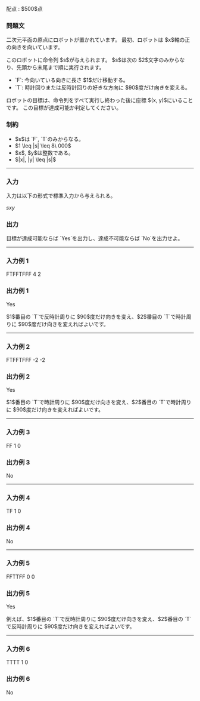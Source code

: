 
<div>

<span>

<span>

<p>
配点 : $500$点
</p>

<div>

<section>

### **問題文**

<p>
二次元平面の原点にロボットが置かれています。
最初、ロボットは $x$軸の正の向きを向いています。
</p>

<p>
このロボットに命令列 $s$が与えられます。
$s$は次の $2$文字のみからなり、先頭から末尾まで順に実行されます。
</p>

<ul>

<li>
`F`: 今向いている向きに長さ $1$だけ移動する。
</li>

<li>
`T`: 時計回りまたは反時計回りの好きな方向に $90$度だけ向きを変える。
</li>

</ul>

<p>
ロボットの目標は、命令列をすべて実行し終わった後に座標 $(x, y)$にいることです。
この目標が達成可能か判定してください。
</p>

</section>

</div>

<div>

<section>

### **制約**

<ul>

<li>
$s$は `F`, `T`のみからなる。
</li>

<li>
$1 \leq |s| \leq 8\ 000$
</li>

<li>
$x$, $y$は整数である。
</li>

<li>
$|x|, |y| \leq |s|$
</li>

</ul>

</section>

</div>

---

<div>

<div>

<section>

### **入力**

<p>
入力は以下の形式で標準入力から与えられる。
</p>

<div>

$s$$x$$y$
</div>

</section>

</div>

<div>

<section>

### **出力**

<p>
目標が達成可能ならば `Yes`を出力し、達成不可能ならば `No`を出力せよ。
</p>

</section>

</div>

</div>

---

<div>

<section>

### **入力例 1**

<div>

FTFFTFFF
4 2

</div>

</section>

</div>

<div>

<section>

### **出力例 1**

<div>

Yes

</div>

<p>
$1$番目の `T`で反時計周りに $90$度だけ向きを変え、$2$番目の `T`で時計周りに $90$度だけ向きを変えればよいです。
</p>

</section>

</div>

---

<div>

<section>

### **入力例 2**

<div>

FTFFTFFF
-2 -2

</div>

</section>

</div>

<div>

<section>

### **出力例 2**

<div>

Yes

</div>

<p>
$1$番目の `T`で時計周りに $90$度だけ向きを変え、$2$番目の `T`で時計周りに $90$度だけ向きを変えればよいです。
</p>

</section>

</div>

---

<div>

<section>

### **入力例 3**

<div>

FF
1 0

</div>

</section>

</div>

<div>

<section>

### **出力例 3**

<div>

No

</div>

</section>

</div>

---

<div>

<section>

### **入力例 4**

<div>

TF
1 0

</div>

</section>

</div>

<div>

<section>

### **出力例 4**

<div>

No

</div>

</section>

</div>

---

<div>

<section>

### **入力例 5**

<div>

FFTTFF
0 0

</div>

</section>

</div>

<div>

<section>

### **出力例 5**

<div>

Yes

</div>

<p>
例えば、$1$番目の `T`で反時計周りに $90$度だけ向きを変え、$2$番目の `T`で反時計周りに $90$度だけ向きを変えればよいです。
</p>

</section>

</div>

---

<div>

<section>

### **入力例 6**

<div>

TTTT
1 0

</div>

</section>

</div>

<div>

<section>

### **出力例 6**

<div>

No

</div>

</section>

</div>

</span>

</span>

</div>
